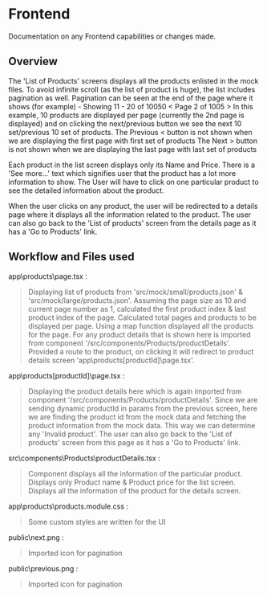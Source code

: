 # Frontend

Documentation on any Frontend capabilities or changes made.

## Overview

The 'List of Products' screens displays all the products enlisted in the mock files. To avoid infinite scroll (as the list of product is huge), the list includes pagination as well. Pagination can be seen at the end of the page where it shows (for example) -
Showing 11 - 20 of 10050
< Page 2 of 1005 >
In this example, 10 products are displayed per page (currently the 2nd page is displayed) and on clicking the next/previous button we see the next 10 set/previous 10 set of products.
The Previous < button is not shown when we are displaying the first page with first set of products
The Next > button is not shown when we are displaying the last page with last set of products

Each product in the list screen displays only its Name and Price. There is a 'See more...' text which signifies user that the product has a lot more information to show. The User will have to click on one particular product to see the detailed information about the product.

When the user clicks on any product, the user will be redirected to a details page where it displays all the information related to the product. The user can also go back to the 'List of products' screen from the details page as it has a 'Go to Products' link.

## Workflow and Files used

app\products\page.tsx :

> Displaying list of products from 'src/mock/small/products.json' & 'src/mock/large/products.json'.
> Assuming the page size as 10 and current page number as 1, calculated the first product index & last product index of the page. Calculated total pages and products to be displayed per page.
> Using a map function displayed all the products for the page.
> For any product details that is shown here is imported from component '/src/components/Products/productDetails'.
> Provided a route to the product, on clicking it will redirect to product details screen 'app\products\[productId]\page.tsx'.

app\products\[productId]\page.tsx :

> Displaying the product details here which is again imported from component '/src/components/Products/productDetails'.
> Since we are sending dynamic productId in params from the previous screen, here we are finding the product id from the mock data and fetching the product information from the mock data. This way we can determine any 'Invalid product'.
> The user can also go back to the 'List of products' screen from this page as it has a 'Go to Products' link.

src\components\Products\productDetails.tsx :

> Component displays all the information of the particular product.
> Displays only Product name & Product price for the list screen.
> Displays all the information of the product for the details screen.

app\products\products.module.css :

> Some custom styles are written for the UI

public\next.png :

> Imported icon for pagination

public\previous.png :

> Imported icon for pagination
